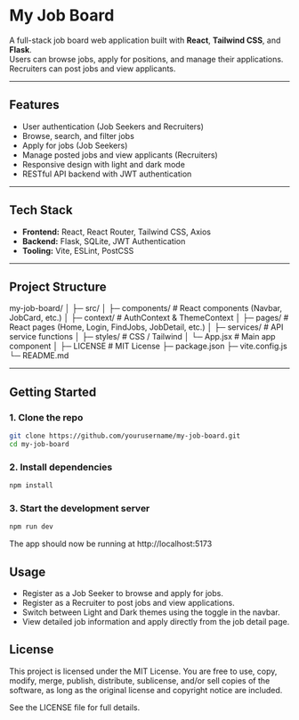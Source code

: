 # My Job Board

A full-stack job board web application built with **React**, **Tailwind CSS**, and **Flask**.  
Users can browse jobs, apply for positions, and manage their applications. Recruiters can post jobs and view applicants.

---

## Features

- User authentication (Job Seekers and Recruiters)
- Browse, search, and filter jobs
- Apply for jobs (Job Seekers)
- Manage posted jobs and view applicants (Recruiters)
- Responsive design with light and dark mode
- RESTful API backend with JWT authentication

---

## Tech Stack

- **Frontend:** React, React Router, Tailwind CSS, Axios  
- **Backend:** Flask, SQLite, JWT Authentication  
- **Tooling:** Vite, ESLint, PostCSS

---

## Project Structure

my-job-board/
│
├─ src/
│ ├─ components/ # React components (Navbar, JobCard, etc.)
│ ├─ context/ # AuthContext & ThemeContext
│ ├─ pages/ # React pages (Home, Login, FindJobs, JobDetail, etc.)
│ ├─ services/ # API service functions
│ ├─ styles/ # CSS / Tailwind
│ └─ App.jsx # Main app component
│
├─ LICENSE # MIT License
├─ package.json
├─ vite.config.js
└─ README.md


---

## Getting Started

### 1. Clone the repo

```bash
git clone https://github.com/yourusername/my-job-board.git
cd my-job-board
```

### 2. Install dependencies

```bash
npm install
```

### 3. Start the development server

```bash
npm run dev
```

The app should now be running at http://localhost:5173

## Usage

- Register as a Job Seeker to browse and apply for jobs. 
- Register as a Recruiter to post jobs and view applications.  
- Switch between Light and Dark themes using the toggle in the navbar.
- View detailed job information and apply directly from the job detail page.

## License
This project is licensed under the MIT License.
You are free to use, copy, modify, merge, publish, distribute, sublicense, and/or sell copies of the software, as long as the original license and copyright notice are included.

See the LICENSE
 file for full details.